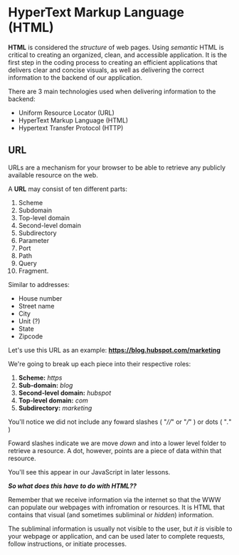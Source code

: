 # HyperText Markup Language (HTML)
**HTML** is considered the *structure* of web pages. Using *semantic* HTML is critical to creating an organized, clean, and accessible application. It is the first step in the coding process to creating an efficient applications that delivers clear and concise visuals, as well as delivering the correct information to the backend of our application.

There are 3 main technologies used when delivering information to the backend:
- Uniform Resource Locator (URL)
- HyperText Markup Language (HTML)
- Hypertext Transfer Protocol (HTTP)

## URL
URLs are a mechanism for your browser to be able to retrieve any publicly available resource on the web.

A **URL** may consist of ten different parts:
1. Scheme
2. Subdomain
3. Top-level domain
4. Second-level domain
5. Subdirectory
6. Parameter
7. Port
8. Path
9. Query
10. Fragment.

Similar to addresses:
- House number
- Street name
- City
- Unit (?)
- State
- Zipcode

Let's use this URL as an example:
**https://blog.hubspot.com/marketing**

We're going to break up each piece into their respective roles:
1. **Scheme:** *https*
2. **Sub-domain:** *blog*
3. **Second-level domain:** *hubspot*
4. **Top-level domain:** *com*
5. **Subdirectory:** *marketing*

You'll notice we did not include any foward slashes ( "*//*" or "*/*" ) or dots ( "*.*" )

Foward slashes indicate we are move *down* and into a lower level folder to retrieve a resource. A dot, however, points are a piece of data within that resource.

You'll see this appear in our JavaScript in later lessons.

***So what does this have to do with HTML??***

Remember that we receive information via the internet so that the WWW can populate our webpages with infromation or resources. It is HTML that contains that visual (and sometimes subliminal or *hidden*) information.

The subliminal information is usually not visible to the user, but *it is* visible to your webpage or application, and can be used later to complete requests, follow instructions, or initiate processes.